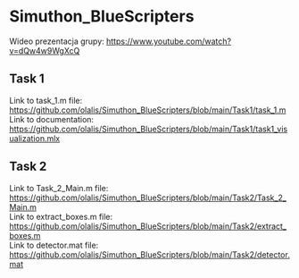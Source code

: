 # Simuthon_BlueScripters

Wideo prezentacja grupy: https://www.youtube.com/watch?v=dQw4w9WgXcQ

## Task 1
Link to task_1.m file: https://github.com/olalis/Simuthon_BlueScripters/blob/main/Task1/task_1.m    
Link to documentation: https://github.com/olalis/Simuthon_BlueScripters/blob/main/Task1/task1_visualization.mlx

## Task 2
Link to Task_2_Main.m file: https://github.com/olalis/Simuthon_BlueScripters/blob/main/Task2/Task_2_Main.m    
Link to extract_boxes.m file: https://github.com/olalis/Simuthon_BlueScripters/blob/main/Task2/extract_boxes.m    
Link to detector.mat file: https://github.com/olalis/Simuthon_BlueScripters/blob/main/Task2/detector.mat
